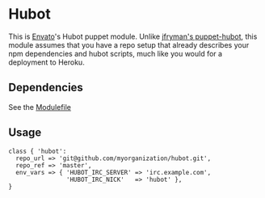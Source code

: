 # Hubot

This is [Envato](http://webuild.envato.com/)'s Hubot puppet module. Unlike
[jfryman's puppet-hubot](https://github.com/jfryman/puppet-hubot), this module
assumes that you have a repo setup that already describes your npm
dependencies and hubot scripts, much like you would for a deployment to
Heroku.

## Dependencies

See the [Modulefile](https://github.com/envato/puppet-hubot/blob/master/Modulefile)

## Usage

```puppet
class { 'hubot':
  repo_url => 'git@github.com/myorganization/hubot.git',
  repo_ref => 'master',
  env_vars => { 'HUBOT_IRC_SERVER' => 'irc.example.com',
                'HUBOT_IRC_NICK'   => 'hubot' },
}
```
